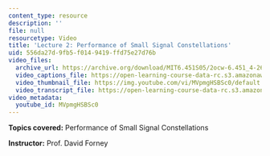 ```yaml
---
content_type: resource
description: ''
file: null
resourcetype: Video
title: 'Lecture 2: Performance of Small Signal Constellations'
uid: 556da27d-9fb5-f014-9419-ffd75e27d76b
video_files:
  archive_url: https://archive.org/download/MIT6.451S05/2ocw-6.451_4-261-07feb2005-220k.mp4
  video_captions_file: https://open-learning-course-data-rc.s3.amazonaws.com/6-451-principles-of-digital-communication-ii-spring-2005/ae8aa28e7b9a5b86a2685ab1dce6e19b_MVpmgHSBSc0.vtt
  video_thumbnail_file: https://img.youtube.com/vi/MVpmgHSBSc0/default.jpg
  video_transcript_file: https://open-learning-course-data-rc.s3.amazonaws.com/6-451-principles-of-digital-communication-ii-spring-2005/b629646e1b33265d098dcfd08307af38_MVpmgHSBSc0.pdf
video_metadata:
  youtube_id: MVpmgHSBSc0
---
```


**Topics covered:** Performance of Small Signal Constellations

**Instructor:** Prof. David Forney